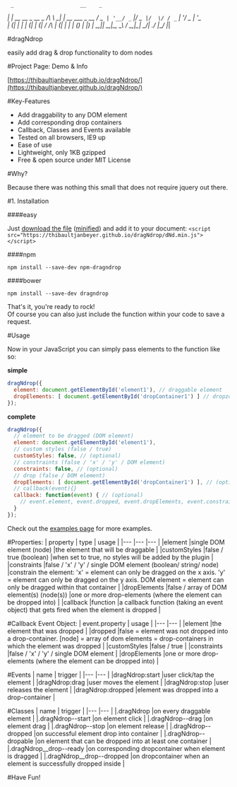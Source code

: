      _                     __    _
  __| |_ __ __ _  __ _  /\ \ \__| |_ __ ___  _ __
 / _` | '__/ _` |/ _` |/  \/ / _` | '__/ _ \| '_ \
| (_| | | | (_| | (_| / /\  | (_| | | | (_) | |_) |
 \__,_|_|  \__,_|\__, \_\ \/ \__,_|_|  \___/| .__/
                 |___/                      |_|

#dragNdrop

easily add drag & drop functionality to dom nodes

#Project Page: Demo & Info

[https://thibaultjanbeyer.github.io/dragNdrop/](https://thibaultjanbeyer.github.io/dragNdrop/)

#Key-Features

- Add draggability to any DOM element
- Add corresponding drop containers
- Callback, Classes and Events available
- Tested on all browsers, IE9 up
- Ease of use
- Lightweight, only 1KB gzipped
- Free & open source under MIT License

#Why?

Because there was nothing this small that does not require jquery out there.


#1. Installation

####easy

Just [download the file](https://github.com/ThibaultJanBeyer/dragNdrop/blob/master/dist/dragNdrop.js) ([minified](https://github.com/ThibaultJanBeyer/dragNdrop/blob/master/dist/dNd.min.js)) and add it to your document:
`<script src="https://thibaultjanbeyer.github.io/dragNdrop/dNd.min.js"></script>`

####npm

`npm install --save-dev npm-dragndrop`


####bower

`npm install --save-dev dragndrop`

That's it, you're ready to rock!  
Of course you can also just include the function within your code to save a request.


#Usage

Now in your JavaScript you can simply pass elements to the function like so:

**simple**
```javascript
dragNdrop({
  element: document.getElementById('element1'), // draggable element
  dropElements: [ document.getElementById('dropContainer1') ] // dropzone (optional)
});
```
**complete**
```javascript
dragNdrop({
  // element to be dragged (DOM element)
  element: document.getElementById('element1'),
  // custom styles (false / true)
  customStyles: false, // (optional)
  // constraints (false / 'x' / 'y' / DOM element)
  constraints: false, // (optional)
  // drop (false / DOM element)
  dropElements: [ document.getElementById('dropContainer1') ], // (optional)
  // callback(event){}
  callback: function(event) { // (optional)
    // event.element, event.dropped, event.dropElements, event.constraints, event.customStyles
  }
});
```
Check out the [examples page](https://thibaultjanbeyer.github.io/dragNdrop/) for more examples.


#Properties:
| property | type | usage |
|--- |--- |--- |
|element |single DOM element (node) |the element that will be draggable |
|customStyles |false / true (boolean) |when set to true, no styles will be added by the plugin |
|constraints |false / 'x' / 'y' / single DOM element (boolean/ string/ node) |constrain the element: 'x' = element can only be dragged on the x axis. 'y' = element can only be dragged on the y axis. DOM element = element can only be dragged within that container |
|dropElements |false / array of DOM element(s) (node(s)) |one or more drop-elements (where the element can be dropped into) |
|callback |function |a callback function (taking an event object) that gets fired when the element is dropped |

#Callback Event Object:
| event.property | usage |
|--- |--- |
|element |the element that was dropped |
|dropped |false = element was not dropped into a drop-container. [node] = array of dom elements = drop-containers in which the element was dropped |
|customStyles |false / true |
|constraints |false / 'x' / 'y' / single DOM element |
|dropElements |one or more drop-elements (where the element can be dropped into) |

#Events
| name | trigger |
|--- |--- |
|dragNdrop:start |user click/tap the element |
|dragNdrop:drag |user moves the element |
|dragNdrop:stop |user releases the element |
|dragNdrop:dropped |element was dropped into a drop-container |

#Classes
| name | trigger |
|--- |--- |
|.dragNdrop |on every draggable element |
|.dragNdrop--start |on element click |
|.dragNdrop--drag |on element drag |
|.dragNdrop--stop |on element release |
|.dragNdrop--dropped |on successful element drop into container |
|.dragNdrop--dropable |on element that can be dropped into at least one container |
|.dragNdrop__drop--ready |on corresponding dropcontainer when element is dragged |
|.dragNdrop__drop--dropped |on dropcontainer when an element is successfully dropped inside |

#Have Fun!